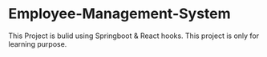 # Employee-Management-System
This Project is bulid using Springboot & React hooks. This project is only for learning purpose.
